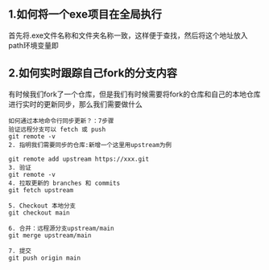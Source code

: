 
## 1.如何将一个exe项目在全局执行
首先将.exe文件名称和文件夹名称一致，这样便于查找，然后将这个地址放入path环境变量即



## 2.如何实时跟踪自己fork的分支内容
有时候我们fork了一个仓库，但是我们有时候需要将fork的仓库和自己的本地仓库进行实时的更新同步，那么我们需要做什么

~~~
如何通过本地命令行同步更新？：7步骤
验证远程分支可以 fetch 或 push
git remote -v
2. 指明我们需要同步的仓库:新增一个这里用upstream为例

git remote add upstream https://xxx.git
3. 验证
git remote -v
4. 拉取更新的 branches 和 commits
git fetch upstream

5. Checkout 本地分支
git checkout main

6. 合并：远程源分支upstream/main
git merge upstream/main

7. 提交
git push origin main

~~~